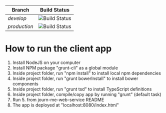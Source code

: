 | Branch        | Build Status  |
| ------------- | ------------- |
| *develop*     | ![Build Status](https://img.shields.io/shippable/563a7c681895ca4474229808/develop.svg) |
| *production*  | ![Build Status](https://img.shields.io/shippable/563a7c681895ca4474229808/production.svg) |

# How to run the client app #

1. Install NodeJS on your computer
2. Install NPM package "grunt-cli" as a global module
3. Inside project folder, run "npm install" to install local npm dependencies
4. Inside project folder, run "grunt bowerInstall" to install bower components
5. Inside project folder, run "grunt tsd" to install TypeScript definitions
6. Inside project folder, compile/copy app by running "grunt" (default task)
7. Run 5. from journ-me-web-service README
8. The app is deployed at "localhost:8080/index.html"